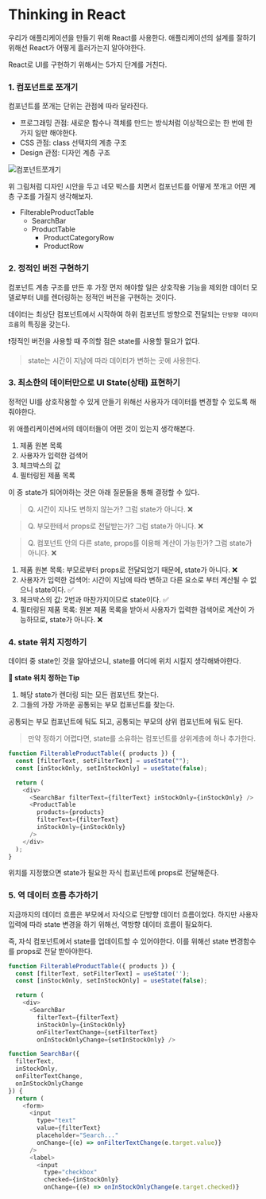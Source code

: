 # Thinking in React

우리가 애플리케이션을 만들기 위해 React를 사용한다. 애플리케이션의 설계를 잘하기 위해선 React가 어떻게 흘러가는지 알아야한다.

React로 UI를 구현하기 위해서는 5가지 단계를 거친다.

### 1. 컴포넌트로 쪼개기

컴포넌트를 쪼개는 단위는 관점에 따라 달라진다.

- 프로그래밍 관점: 새로운 함수나 객체를 만드는 방식처럼 이상적으로는 한 번에 한 가지 일만 해야한다.
- CSS 관점: class 선택자의 계층 구조
- Design 관점: 디자인 계층 구조

![컴포넌트쪼개기](https://ko.react.dev/images/docs/s_thinking-in-react_ui_outline.png)

위 그림처럼 디자인 시안을 두고 네모 박스를 치면서 컴포넌트를 어떻게 쪼개고 어떤 계층 구조를 가질지 생각해보자.

- FilterableProductTable
  - SearchBar
  - ProductTable
    - ProductCategoryRow
    - ProductRow

### 2. 정적인 버전 구현하기

컴포넌트 계층 구조를 만든 후 가장 먼저 해야할 일은 상호작용 기능을 제외한 데이터 모델로부터 UI를 렌더링하는 정적인 버전을 구현하는 것이다.

데이터는 최상단 컴포넌트에서 시작하여 하위 컴포넌트 방향으로 전달되는 `단방향 데이터 흐름`의 특징을 갖는다.

❗️정적인 버전을 사용할 때 주의할 점은 state를 사용할 필요가 없다.

> state는 시간이 지남에 따라 데이터가 변하는 곳에 사용한다.

### 3. 최소한의 데이터만으로 UI State(상태) 표현하기

정적인 UI를 상호작용할 수 있게 만들기 위해선 사용자가 데이터를 변경할 수 있도록 해줘야한다.

위 애플리케이션에서의 데이터들이 어떤 것이 있는지 생각해본다.

1. 제품 원본 목록
2. 사용자가 입력한 검색어
3. 체크박스의 값
4. 필터링된 제품 목록

이 중 state가 되어야하는 것은 아래 질문들을 통해 결정할 수 있다.

> Q. 시간이 지나도 변하지 않는가? 그럼 state가 아니다. ❌

> Q. 부모한테서 props로 전달받는가? 그럼 state가 아니다. ❌

> Q. 컴포넌트 안의 다른 state, props를 이용해 계산이 가능한가? 그럼 state가 아니다. ❌

1. 제품 원본 목록: 부모로부터 props로 전달되었기 때문에, state가 아니다. ❌
2. 사용자가 입력한 검색어: 시간이 지남에 따라 변하고 다른 요소로 부터 계산될 수 없으니 state이다. ✅
3. 체크박스의 값: 2번과 마찬가지이므로 state이다. ✅
4. 필터링된 제품 목록: 원본 제품 목록을 받아서 사용자가 입력한 검색어로 계산이 가능하므로, state가 아니다. ❌

### 4. state 위치 지정하기

데이터 중 state인 것을 알아냈으니, state를 어디에 위치 시킬지 생각해봐야한다.

**🔑 state 위치 정하는 Tip**

1. 해당 state가 렌더링 되는 모든 컴포넌트 찾는다.
2. 그들의 가장 가까운 공통되는 부모 컴포넌트를 찾는다.

공통되는 부모 컴포넌트에 둬도 되고, 공통되는 부모의 상위 컴포넌트에 둬도 된다.

> 만약 정하기 어렵다면, state를 소유하는 컴포넌트를 상위계층에 하나 추가한다.

```js
function FilterableProductTable({ products }) {
  const [filterText, setFilterText] = useState("");
  const [inStockOnly, setInStockOnly] = useState(false);

  return (
    <div>
      <SearchBar filterText={filterText} inStockOnly={inStockOnly} />
      <ProductTable
        products={products}
        filterText={filterText}
        inStockOnly={inStockOnly}
      />
    </div>
  );
}
```

위치를 지정했으면 state가 필요한 자식 컴포넌트에 props로 전달해준다.

### 5. 역 데이터 흐름 추가하기

지금까지의 데이터 흐름은 부모에서 자식으로 단방향 데이터 흐름이었다. 하지만 사용자 입력에 따라 state 변경을 하기 위해선, 역방향 데이터 흐름이 필요하다.

즉, 자식 컴포넌트에서 state를 업데이트할 수 있어야한다. 이를 위해선 state 변경함수를 props로 전달 받아야한다.

```js
function FilterableProductTable({ products }) {
  const [filterText, setFilterText] = useState('');
  const [inStockOnly, setInStockOnly] = useState(false);

  return (
    <div>
      <SearchBar
        filterText={filterText}
        inStockOnly={inStockOnly}
        onFilterTextChange={setFilterText}
        onInStockOnlyChange={setInStockOnly} />
```

```js
function SearchBar({
  filterText,
  inStockOnly,
  onFilterTextChange,
  onInStockOnlyChange
}) {
  return (
    <form>
      <input
        type="text"
        value={filterText}
        placeholder="Search..."
        onChange={(e) => onFilterTextChange(e.target.value)}
      />
      <label>
        <input
          type="checkbox"
          checked={inStockOnly}
          onChange={(e) => onInStockOnlyChange(e.target.checked)}
```
